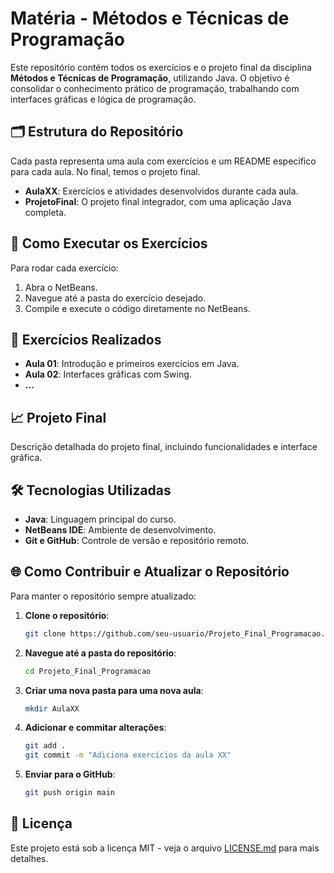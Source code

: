 # Matéria - Métodos e Técnicas de Programação

Este repositório contém todos os exercícios e o projeto final da disciplina **Métodos e Técnicas de Programação**, utilizando Java. O objetivo é consolidar o conhecimento prático de programação, trabalhando com interfaces gráficas e lógica de programação.

## 🗂 Estrutura do Repositório

Cada pasta representa uma aula com exercícios e um README específico para cada aula. No final, temos o projeto final.

- **AulaXX**: Exercícios e atividades desenvolvidos durante cada aula.
- **ProjetoFinal**: O projeto final integrador, com uma aplicação Java completa.

## 🚀 Como Executar os Exercícios

Para rodar cada exercício:
1. Abra o NetBeans.
2. Navegue até a pasta do exercício desejado.
3. Compile e execute o código diretamente no NetBeans.

## 📝 Exercícios Realizados

- **Aula 01**: Introdução e primeiros exercícios em Java.
- **Aula 02**: Interfaces gráficas com Swing.
- **...**

## 📈 Projeto Final

Descrição detalhada do projeto final, incluindo funcionalidades e interface gráfica.

## 🛠 Tecnologias Utilizadas

- **Java**: Linguagem principal do curso.
- **NetBeans IDE**: Ambiente de desenvolvimento.
- **Git e GitHub**: Controle de versão e repositório remoto.

## 🌐 Como Contribuir e Atualizar o Repositório

Para manter o repositório sempre atualizado:
1. **Clone o repositório**:
    ```bash
    git clone https://github.com/seu-usuario/Projeto_Final_Programacao.git
    ```
2. **Navegue até a pasta do repositório**:
    ```bash
    cd Projeto_Final_Programacao
    ```
3. **Criar uma nova pasta para uma nova aula**:
    ```bash
    mkdir AulaXX
    ```
4. **Adicionar e commitar alterações**:
    ```bash
    git add .
    git commit -m "Adiciona exercícios da aula XX"
    ```
5. **Enviar para o GitHub**:
    ```bash
    git push origin main
    ```

## 📜 Licença

Este projeto está sob a licença MIT - veja o arquivo [LICENSE.md](LICENSE.md) para mais detalhes.
